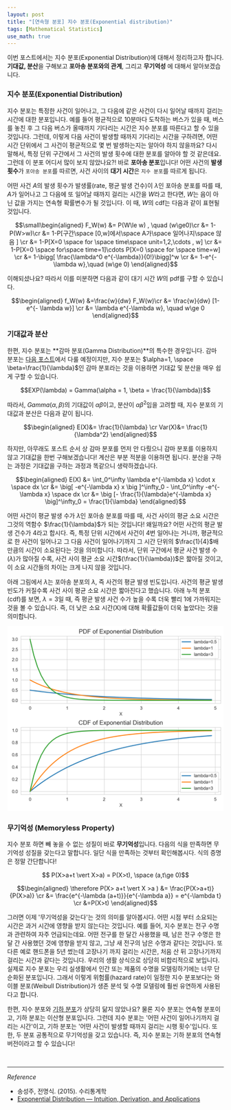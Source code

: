 ```yaml
---
layout: post
title: "[연속형 분포] 지수 분포(Exponential distribution)"
tags: [Mathematical Statistics]
use_math: true
---
```


이번 포스트에서는 지수 분포(Exponential Distribution)에 대해서 정리하고자 합니다. **기대값, 분산**을 구해보고 **포아송 분포와의 관계**, 그리고 **무기억성** 에 대해서 알아보겠습니다.
<br>

### 지수 분포(Exponential Distribution)

지수 분포는 특정한 사건이 일어나고, 그 다음에 같은 사건이 다시 일어날 때까지 걸리는 시간에 대한 분포입니다. 예를 들어 평균적으로 10분마다 도착하는 버스가 있을 때, 버스를 놓친 후 그 다음 버스가 올때까지 기다리는 시간은 지수 분포를 따른다고 할 수 있을 것입니다. 그런데, 이렇게 다음 사건이 발생할 때까지 기다리는 시간을 구하려면, 어떤 시간 단위에서 그 사건이 평균적으로 몇 번 발생하는지는 알아야 하지 않을까요? 다시 말해서, 특정 단위 구간에서 그 사건의 발생 횟수에 대한 분포를 알아야 할 것 같은데요. 그런데 이 분포 어디서 많이 보지 않았나요?! 바로 **포아송 분포**입니다! 어떤 사건의 **발생 횟수**가 ``포아송 분포``를 따르면, 사건 사이의 **대기 시간**은 ``지수 분포``를 따르게 됩니다.

어떤 사건 $A$의 발생 횟수가 발생률(rate, 평균 발생 건수)이 $\lambda$인 포아송 분포를 따를 때, $A$가 일어나고 그 다음에 또 일어날 때까지 걸리는 시간을 $W$라고 한다면, $W$는 음이 아닌 값을 가지는 연속형 확률변수가 될 것입니다. 이 때, $W$의 cdf는 다음과 같이 표현될 것입니다.

$$\small\begin{aligned} F_W(w) &= P(W\le w) , \quad (w\ge0)\cr
&= 1-P(W>w)\cr
&= 1-P[구간\space [0,w]에서\space A가\space 일어나지\space 않음 ] \cr
&= 1-P[X=0 \space for \space time\space unit=1,2,\cdots , w]  \cr
&= 1-P[X=0 \space for\space time=1]\cdots P[X=0 \space for \space time=w] \cr
&= 1-\bigg[ \frac{\lambda^0 e^{-\lambda}}{0!}\bigg]^w \cr
&= 1-e^{-\lambda w},\quad (w\ge 0) \end{aligned}$$

이해되셨나요? 따라서 이를 미분하면 다음과 같이 대기 시간 $W$의 pdf를 구할 수 있습니다.

$$\begin{aligned} f_W(w) &=\frac{w}{dw} F_W(w)\cr
&= \frac{w}{dw} [1-e^{- \lambda w}] \cr
&= \lambda e^{-\lambda w}, \quad w\ge 0 \end{aligned}$$



### 기대값과 분산

한편, 지수 분포는 **감마 분포(Gamma Distribution)**의 특수한 경우입니다. 감마 분포는 [다음 포스트](https://soohee410.github.io/gamma_dist)에서 다룰 예정이지만, 지수 분포는 $\alpha=1, \space \beta=\frac{1}{\lambda}$인 감마 분포라는 것을 이용하면 기대값 및 분산을 매우 쉽게 구할 수 있습니다.

$$EXP(\lambda) = Gamma(\alpha = 1, \beta = \frac{1}{\lambda})$$  

따라서, $Gamma(\alpha, \beta)$의 기대값이 $\alpha \beta$이고, 분산이 $\alpha \beta^2$임을 고려할 때, 지수 분포의 기대값과 분산은 다음과 같이 됩니다.

$$\begin{aligned} E(X)&= \frac{1}{\lambda} \cr
Var(X)&= \frac{1}{\lambda^2}  \end{aligned}$$

하지만, 아무래도 포스트 순서 상 감마 분포를 먼저 안 다뤘으니 감마 분포를 이용하지 않고 기대값을 한번 구해보겠습니다! 계산은 부분 적분을 이용하면 됩니다. 분산을 구하는 과정은 기대값을 구하는 과정과 똑같으니 생략하겠습니다.

$$\begin{aligned} E(X) &= \int_0^\infty \lambda e^{-\lambda x} \cdot x \space dx \cr
&= \big[ -e^{-\lambda x} x \big ]^\infty_0 - \int_0^\infty -e^{-\lambda x} \space dx \cr
&= \big [- \frac{1}{\lambda}e^{-\lambda x} \big]^\infty_0 = \frac{1}{\lambda}  \end{aligned}$$

어떤 사건이 평균 발생 수가 $\lambda$인 포아송 분포를 따를 때, 사건 사이의 평균 소요 시간은 그것의 역함수 $\frac{1}{\lambda}$가 되는 것입니다! 왜일까요? 어떤 사건의 평균 발생 건수가 4라고 합시다. 즉, 특정 단위 시간에서 사건이 4번 일어나는 거니까, 평균적으로 한 사건이 일어나고 그 다음 사건이 일어나기까지 그 시간 단위의 $\frac{1}{4}$배 만큼의 시간이 소요된다는 것을 의미합니다. 따라서, 단위 구간에서 평균 사건 발생 수$(\lambda)$가 많아질 수록, 사건 사이 평균 소요 시간$(\frac{1}{\lambda})$은 짧아질 것이고, 이 소요 시간들의 차이는 크게 나지 않을 것입니다.

아래 그림에서 $\lambda$는 포아송 분포의 $\lambda$, 즉 사건의 평균 발생 빈도입니다. 사건의 평균 발생 빈도가 커질수록 사건 사이 평균 소요 시간은 짧아진다고 했습니다. 아래 누적 분포(cdf)를 보면, $\lambda=3$일 때, 즉 평균 발생 사건 수가 높을 수록 더욱 빨리 1에 가까워지는 것을 볼 수 있습니다. 즉, 더 낮은 소요 시간(X)에 대해 확률값들이 더욱 높았다는 것을 의미합니다.

<img src='/assets/exp.PNG' width='680px'>


### 무기억성 (Memoryless Property)

지수 분포 하면 빼 놓을 수 없는 성질이 바로 **무기억성**입니다. 다음의 식을 만족하면 무기억성 성질을 갖는다고 말합니다. 일단 식을 만족하는 것부터 확인해봅시다. 식의 증명은 정말 간단합니다!

$$ P(X>a+t \vert X>a) = P(X>t), \space (a,t\ge 0)$$

$$\begin{aligned} \therefore
P(X> a+t  \vert  X >a ) &= \frac{P(X>a+t)}{P(X>a)} \cr
&= \frac{e^{-\lambda (a+t)}}{e^{-\lambda a}} = e^{-\lambda t} \cr
&=P(X>t)   \end{aligned}$$

그러면 이제 '무기억성을 갖는다'는 것의 의미를 알아봅시다. 어떤 시점 부터 소요되는 시간은 과거 시간에 영향을 받지 않는다는 것입니다. 예를 들어, 지수 분포는 전구 수명과 관련하여 자주 언급되는데요. 어떤 전구를 한 달간 사용했을 때, 남은 전구 수명은 한 달 간 사용했던 것에 영향을 받지 않고, 그냥 새 전구의 남은 수명과 같다는 것입니다. 또 다른 예로 핸드폰을 5년 썼는데 고장나기 까지 걸리는 시간은, 처음 산 뒤 고장나기까지 걸리는 시간과 같다는 것입니다. 우리의 생활 상식으로 상당히 비합리적으로 보입니다. 실제로 지수 분포는 우리 실생활에서 인간 또는 제품의 수명을 모델링하기에는 너무 단순화된 분포입니다.  그래서 이렇게 위험률(hazard rate)이 일정한 지수 분포보다는 와이블 분포(Weibull Distribution)가 생존 분석 및 수명 모델링에 훨씬 유연하게 사용된다고 합니다.

한편, 지수 분포와 [기하 분포](https://soohee410.github.io/discrete_dist4)가 상당히 닮지 않았나요? 물론 지수 분포는 연속형 분포이고, 기하 분포는 이산형 분포입니다. 그런데 지수 분포는 '어떤 사건이 일어나기까지 걸리는 시간'이고, 기하 분포는 '어떤 사건이 발생할 때까지 걸리는 시행 횟수'입니다. 또 한, 두 분포 공통적으로 무기억성을 갖고 있습니다. 즉, 지수 분포는 기하 분포의 연속형 버전이라고 할 수 있습니다!   

<br>


---

$Reference$

-  송성주, 전명식. (2015). 수리통계학
- [Exponential Distribution — Intuition, Derivation, and Applications]( https://towardsdatascience.com/what-is-exponential-distribution-7bdd08590e2a)
